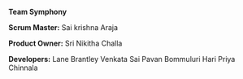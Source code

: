 **Team Symphony**

**Scrum Master:**
Sai krishna Araja

**Product Owner:**
Sri Nikitha Challa  

**Developers:**
Lane Brantley
Venkata Sai Pavan Bommuluri
Hari Priya Chinnala
